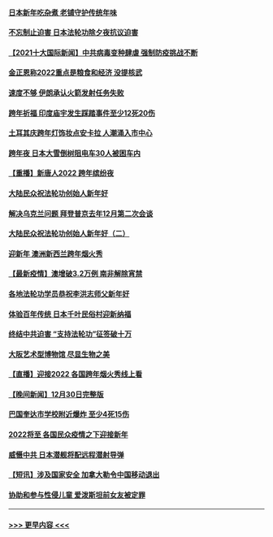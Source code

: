 #### [日本新年吃杂煮 老铺守护传统年味](../pages/prog202/a103309731.md?t=01020550) 
#### [不忘制止迫害 日本法轮功除夕夜抗议迫害](../pages/prog202/a103309741.md?t=01020550) 
#### [【2021十大国际新闻】中共病毒变种肆虐 强制防疫挑战不断](../pages/prog202/a103307764.md?t=01020550) 
#### [金正恩称2022重点是粮食和经济 没提核武](../pages/prog202/a103309198.md?t=01020550) 
#### [速度不够 伊朗承认火箭发射任务失败](../pages/prog202/a103309195.md?t=01020550) 
#### [跨年祈福 印度庙宇发生踩踏事件至少12死20伤](../pages/prog202/a103309146.md?t=01020550) 
#### [土耳其庆跨年灯饰妆点安卡拉 人潮涌入市中心](../pages/prog202/a103309054.md?t=01020550) 
#### [跨年夜 日本大雪倒树阻电车30人被困车内](../pages/prog202/a103309019.md?t=01020550) 
#### [【重播】新唐人2022 跨年缤纷夜](../pages/prog202/a103303736.md?t=01020550) 
#### [大陆民众祝法轮功创始人新年好](../pages/prog202/a103308650.md?t=01020550) 
#### [解决乌克兰问题 拜登普京去年12月第二次会谈](../pages/prog202/a103308858.md?t=01020550) 
#### [大陆民众祝法轮功创始人新年好（二）](../pages/prog202/a103308646.md?t=01020550) 
#### [迎新年 澳洲新西兰跨年烟火秀](../pages/prog202/a103308706.md?t=01020550) 
#### [【最新疫情】澳增破3.2万例 南非解除宵禁](../pages/prog202/a103308683.md?t=01020550) 
#### [各地法轮功学员恭祝李洪志师父新年好](../pages/prog202/a103308618.md?t=01020550) 
#### [体验百年传统 日本千叶民俗村迎新纳福](../pages/prog202/a103308484.md?t=01020550) 
#### [终结中共迫害 “支持法轮功”征签破十万](../pages/prog202/a103308597.md?t=01020550) 
#### [大阪艺术型博物馆 尽显生物之美](../pages/prog202/a103308384.md?t=01020550) 
#### [【直播】迎接2022 各国跨年烟火秀线上看](../pages/prog202/a103308120.md?t=01020550) 
#### [【晚间新闻】12月30日完整版](../pages/prog202/a103307967.md?t=01020550) 
#### [巴国奎达市学校附近爆炸 至少4死15伤](../pages/prog202/a103307970.md?t=01020550) 
#### [2022将至 各国民众疫情之下迎接新年](../pages/prog202/a103307787.md?t=01020550) 
#### [威慑中共 日本潜舰将配远程潜射导弹](../pages/prog202/a103307756.md?t=01020550) 
#### [【短讯】涉及国家安全 加拿大勒令中国移动退出](../pages/prog202/a103307497.md?t=01020550) 
#### [协助和参与性侵儿童 爱泼斯坦前女友被定罪](../pages/prog202/a103307555.md?t=01020550) 

----
#### [ >>> 更早内容 <<< ](../indexes/prog202-earlier.md)
